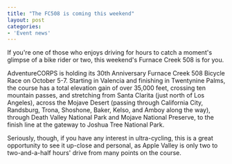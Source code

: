 ```yaml
---
title: "The FC508 is coming this weekend"
layout: post
categories:
- 'Event news'
---
```


If you're one of those who enjoys driving for hours to catch a moment's glimpse of a bike rider or two, this weekend's Furnace Creek 508 is for you.

AdventureCORPS is holding its 30th Anniversary Furnace Creek 508 Bicycle Race on October 5-7. Starting in Valencia and finishing in Twentynine Palms, the course has a total elevation gain of over 35,000 feet, crossing ten mountain passes, and stretching from Santa Clarita (just north of Los Angeles), across the Mojave Desert (passing through California City, Randsburg, Trona, Shoshone, Baker, Kelso, and Amboy along the way), through Death Valley National Park and Mojave National Preserve, to the finish line at the gateway to Joshua Tree National Park.

Seriously, though, if you have any interest in ultra-cycling, this is a great opportunity to see it up-close and personal, as Apple Valley is only two to two-and-a-half hours' drive from many points on the course.